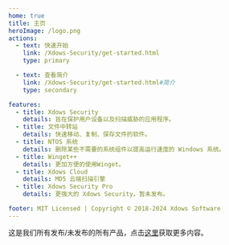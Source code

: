 ```yaml
---
home: true
title: 主页
heroImage: /logo.png
actions:
  - text: 快速开始
    link: /Xdows-Security/get-started.html
    type: primary

  - text: 查看简介
    link: /Xdows-Security/get-started.html#简介
    type: secondary

features:
  - title: Xdows Security
    details: 旨在保护用户设备以及扫描威胁的应用程序。
  - title: 文件中转站
    details: 快速移动、复制、保存文件的软件。
  - title: NTOS 系统
    details: 删除某些不需要的系统组件以提高运行速度的 Windows 系统。
  - title: Winget++
    details: 更加方便的使用Winget。
  - title: Xdows Cloud
    details: MD5 云端扫描引擎
  - title: Xdows Security Pro
    details: 更强大的 Xdows Security，暂未发布。

footer: MIT Licensed | Copyright © 2018-2024 Xdows Software
---
```


这是我们所有发布/未发布的所有产品，点击[这里][default-theme-home]获取更多内容。

[default-theme-home]: /Xdows-Security/get-started.html
